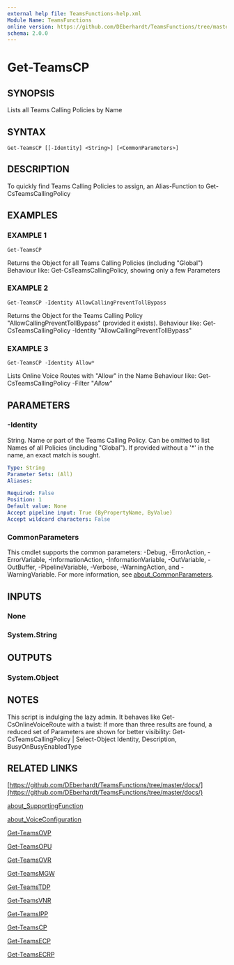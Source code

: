 ```yaml
---
external help file: TeamsFunctions-help.xml
Module Name: TeamsFunctions
online version: https://github.com/DEberhardt/TeamsFunctions/tree/master/docs/
schema: 2.0.0
---
```


# Get-TeamsCP

## SYNOPSIS
Lists all Teams Calling Policies by Name

## SYNTAX

```
Get-TeamsCP [[-Identity] <String>] [<CommonParameters>]
```

## DESCRIPTION
To quickly find Teams Calling Policies to assign, an Alias-Function to Get-CsTeamsCallingPolicy

## EXAMPLES

### EXAMPLE 1
```
Get-TeamsCP
```

Returns the Object for all Teams Calling Policies (including "Global")
Behaviour like: Get-CsTeamsCallingPolicy, showing only a few Parameters

### EXAMPLE 2
```
Get-TeamsCP -Identity AllowCallingPreventTollBypass
```

Returns the Object for the Teams Calling Policy "AllowCallingPreventTollBypass" (provided it exists).
Behaviour like: Get-CsTeamsCallingPolicy -Identity "AllowCallingPreventTollBypass"

### EXAMPLE 3
```
Get-TeamsCP -Identity Allow*
```

Lists Online Voice Routes with "Allow" in the Name
Behaviour like: Get-CsTeamsCallingPolicy -Filter "*Allow*"

## PARAMETERS

### -Identity
String.
Name or part of the Teams Calling Policy.
Can be omitted to list Names of all Policies (including "Global").
If provided without a '*' in the name, an exact match is sought.

```yaml
Type: String
Parameter Sets: (All)
Aliases:

Required: False
Position: 1
Default value: None
Accept pipeline input: True (ByPropertyName, ByValue)
Accept wildcard characters: False
```

### CommonParameters
This cmdlet supports the common parameters: -Debug, -ErrorAction, -ErrorVariable, -InformationAction, -InformationVariable, -OutVariable, -OutBuffer, -PipelineVariable, -Verbose, -WarningAction, and -WarningVariable. For more information, see [about_CommonParameters](http://go.microsoft.com/fwlink/?LinkID=113216).

## INPUTS

### None
### System.String
## OUTPUTS

### System.Object
## NOTES
This script is indulging the lazy admin.
It behaves like Get-CsOnlineVoiceRoute with a twist:
If more than three results are found, a reduced set of Parameters are shown for better visibility:
Get-CsTeamsCallingPolicy | Select-Object Identity, Description, BusyOnBusyEnabledType

## RELATED LINKS

[https://github.com/DEberhardt/TeamsFunctions/tree/master/docs/](https://github.com/DEberhardt/TeamsFunctions/tree/master/docs/)

[about_SupportingFunction]()

[about_VoiceConfiguration]()

[Get-TeamsOVP]()

[Get-TeamsOPU]()

[Get-TeamsOVR]()

[Get-TeamsMGW]()

[Get-TeamsTDP]()

[Get-TeamsVNR]()

[Get-TeamsIPP]()

[Get-TeamsCP]()

[Get-TeamsECP]()

[Get-TeamsECRP]()

